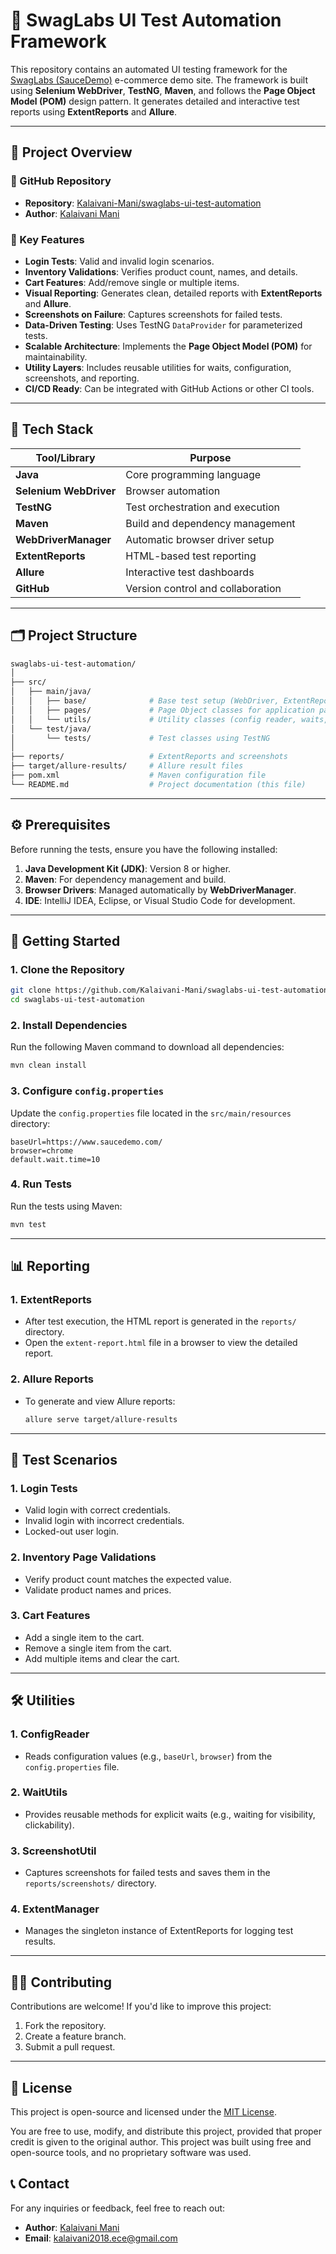 ﻿# 🧪 SwagLabs UI Test Automation Framework

This repository contains an automated UI testing framework for the [SwagLabs (SauceDemo)](https://www.saucedemo.com/) e-commerce demo site. The framework is built using **Selenium WebDriver**, **TestNG**, **Maven**, and follows the **Page Object Model (POM)** design pattern. It generates detailed and interactive test reports using **ExtentReports** and **Allure**.

---

## 🚀 Project Overview

### 📂 GitHub Repository
- **Repository**: [Kalaivani-Mani/swaglabs-ui-test-automation](https://github.com/Kalaivani-Mani/swaglabs-ui-test-automation)  
- **Author**: [Kalaivani Mani](https://www.linkedin.com/in/kalaivani-m-8665b7181/)  

### 🌟 Key Features
- **Login Tests**: Valid and invalid login scenarios.
- **Inventory Validations**: Verifies product count, names, and details.
- **Cart Features**: Add/remove single or multiple items.
- **Visual Reporting**: Generates clean, detailed reports with **ExtentReports** and **Allure**.
- **Screenshots on Failure**: Captures screenshots for failed tests.
- **Data-Driven Testing**: Uses TestNG `DataProvider` for parameterized tests.
- **Scalable Architecture**: Implements the **Page Object Model (POM)** for maintainability.
- **Utility Layers**: Includes reusable utilities for waits, configuration, screenshots, and reporting.
- **CI/CD Ready**: Can be integrated with GitHub Actions or other CI tools.

---

## 🧰 Tech Stack

| **Tool/Library**    | **Purpose**                      |
|---------------------|----------------------------------|
| **Java**            | Core programming language        |
| **Selenium WebDriver** | Browser automation             |
| **TestNG**          | Test orchestration and execution |
| **Maven**           | Build and dependency management  |
| **WebDriverManager**| Automatic browser driver setup   |
| **ExtentReports**   | HTML-based test reporting        |
| **Allure**          | Interactive test dashboards      |
| **GitHub**          | Version control and collaboration|

---

## 🗂️ Project Structure

```bash
swaglabs-ui-test-automation/
│
├── src/
│   ├── main/java/
│   │   ├── base/              # Base test setup (WebDriver, ExtentReports)
│   │   ├── pages/             # Page Object classes for application pages
│   │   └── utils/             # Utility classes (config reader, waits, screenshots)
│   └── test/java/
│       └── tests/             # Test classes using TestNG
│
├── reports/                   # ExtentReports and screenshots
├── target/allure-results/     # Allure result files
├── pom.xml                    # Maven configuration file
└── README.md                  # Project documentation (this file)
```

---

## ⚙️ Prerequisites

Before running the tests, ensure you have the following installed:
1. **Java Development Kit (JDK)**: Version 8 or higher.
2. **Maven**: For dependency management and build.
3. **Browser Drivers**: Managed automatically by **WebDriverManager**.
4. **IDE**: IntelliJ IDEA, Eclipse, or Visual Studio Code for development.

---

## 🚀 Getting Started

### 1. Clone the Repository
```bash
git clone https://github.com/Kalaivani-Mani/swaglabs-ui-test-automation.git
cd swaglabs-ui-test-automation
```

### 2. Install Dependencies
Run the following Maven command to download all dependencies:
```bash
mvn clean install
```

### 3. Configure `config.properties`
Update the `config.properties` file located in the `src/main/resources` directory:
```properties
baseUrl=https://www.saucedemo.com/
browser=chrome
default.wait.time=10
```

### 4. Run Tests
Run the tests using Maven:
```bash
mvn test
```

---

## 📊 Reporting

### 1. **ExtentReports**
- After test execution, the HTML report is generated in the `reports/` directory.
- Open the `extent-report.html` file in a browser to view the detailed report.

### 2. **Allure Reports**
- To generate and view Allure reports:
  ```bash
  allure serve target/allure-results
  ```

---

## 🧪 Test Scenarios

### 1. **Login Tests**
- Valid login with correct credentials.
- Invalid login with incorrect credentials.
- Locked-out user login.

### 2. **Inventory Page Validations**
- Verify product count matches the expected value.
- Validate product names and prices.

### 3. **Cart Features**
- Add a single item to the cart.
- Remove a single item from the cart.
- Add multiple items and clear the cart.

---

## 🛠️ Utilities

### 1. **ConfigReader**
- Reads configuration values (e.g., `baseUrl`, `browser`) from the `config.properties` file.

### 2. **WaitUtils**
- Provides reusable methods for explicit waits (e.g., waiting for visibility, clickability).

### 3. **ScreenshotUtil**
- Captures screenshots for failed tests and saves them in the `reports/screenshots/` directory.

### 4. **ExtentManager**
- Manages the singleton instance of ExtentReports for logging test results.

---

## 🧑‍💻 Contributing

Contributions are welcome! If you'd like to improve this project:
1. Fork the repository.
2. Create a feature branch.
3. Submit a pull request.

---

## 📜 License

This project is open-source and licensed under the [MIT License](LICENSE).  

You are free to use, modify, and distribute this project, provided that proper credit is given to the original author. This project was built using free and open-source tools, and no proprietary software was used.

## 📞 Contact

For any inquiries or feedback, feel free to reach out:
- **Author**: [Kalaivani Mani](https://www.linkedin.com/in/kalaivani-m-8665b7181/)
- **Email**: kalaivani2018.ece@gmail.com